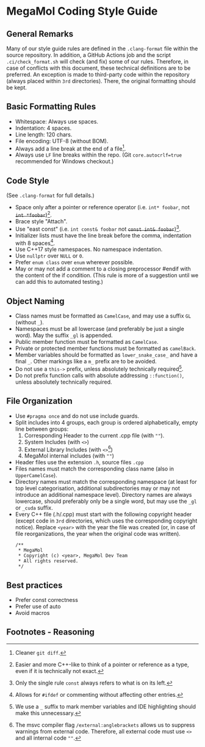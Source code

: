 # MegaMol Coding Style Guide

## General Remarks

Many of our style guide rules are defined in the `.clang-format` file within the source repository.
In addition, a GitHub Actions job and the script `.ci/check_format.sh` will check (and fix) some of our rules.
Therefore, in case of conflicts with this document, these technical definitions are to be preferred.
An exception is made to third-party code within the repository (always placed within `3rd` directories).
There, the original formatting should be kept.

## Basic Formatting Rules

- Whitespace: Always use spaces.
- Indentation: 4 spaces.
- Line length: 120 chars.
- File encoding: UTF-8 (without BOM).
- Always add a line break at the end of a file[^1].
- Always use `LF` line breaks within the repo. (Git `core.autocrlf=true` recommended for Windows checkout.)

## Code Style

(See `.clang-format` for full details.)

- Space only after a pointer or reference operator (i.e. `int* foobar`, not ~~`int *foobar`~~)[^2].
- Brace style "Attach".
- Use "east const" (i.e. `int const& foobar` not ~~`const int& foobar`~~)[^3].
- Initializer lists must have the line break before the comma, indentation with 8 spaces[^4].
- Use C++17 style namespaces. No namespace indentation. 
- Use `nullptr` over `NULL` or `0`.
- Prefer `enum class` over `enum` wherever possible.
- May or may not add a comment to a closing preprocessor #endif with the content of the if condition. (This rule is more of a suggestion until we can add this to automated testing.)

## Object Naming

- Class names must be formatted as `CamelCase`, and may use a suffix `GL` (without `_`).
- Namespaces must be all lowercase (and preferably be just a single word). May the suffix `_gl` is appended.
- Public member function must be formatted as `CamelCase`.
- Private or protected member functions must be formatted as `camelBack`.
- Member variables should be formatted as `lower_snake_case_` and have a final `_`. Other markings like a `m_` prefix are to be avoided.
- Do not use a `this->` prefix, unless absolutely technically required[^5].
- Do not prefix function calls with absolute addressing `::function()`, unless absolutely technically required.

## File Organization

- Use `#pragma once` and do not use include guards. 
- Split includes into 4 groups, each group is ordered alphabetically, empty line between groups:
  1. Corresponding Header to the current .cpp file (with `""`).
  2. System Includes (with `<>`)
  3. External Library Includes (with `<>`[^6])
  4. MegaMol internal includes (with `""`)
- Header files use the extension `.h`, source files `.cpp`
- Files names must match the corresponding class name (also in `UpperCamelCase`).
- Directory names must match the corresponding namespace (at least for top level categorisation, additional subdirectories may or may not introduce an additional namespace level).
  Directory names are always lowercase, should preferably only be a single word, but may use the `_gl` or `_cuda` suffix.
- Every C++ file (.h/.cpp) must start with the following copyright header (except code in `3rd` directories, which uses the corresponding copyright notice).
  Replace `<year>` with the year the file was created (or, in case of file reorganizations, the year when the original code was written).
  ```
  /**
   * MegaMol
   * Copyright (c) <year>, MegaMol Dev Team
   * All rights reserved.
   */
  ```

## Best practices

- Prefer const correctness
- Prefer use of auto
- Avoid macros

## Footnotes - Reasoning

[^1]: Cleaner `git diff`.  
[^2]: Easier and more C++-like to think of a pointer or reference as a type, even if it is technically not exact.  
[^3]: Only the single rule `const` always refers to what is on its left.  
[^4]: Allows for `#ifdef` or commenting without affecting other entries.  
[^5]: We use a `_` suffix to mark member variables and IDE highlighting should make this unnecessary.  
[^6]: The msvc compiler flag `/external:anglebrackets` allows us to suppress warnings from external code. Therefore, all external code must use `<>` and all internal code `""`.  
